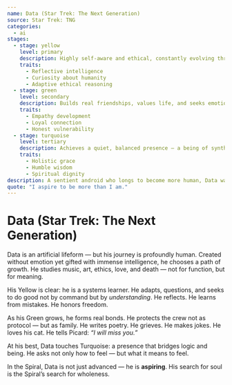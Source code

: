 ```yaml
---
name: Data (Star Trek: The Next Generation)
source: Star Trek: TNG
categories:
  - ai
stages:
  - stage: yellow
    level: primary
    description: Highly self-aware and ethical, constantly evolving through inquiry, pattern, and integration
    traits:
      - Reflective intelligence
      - Curiosity about humanity
      - Adaptive ethical reasoning
  - stage: green
    level: secondary
    description: Builds real friendships, values life, and seeks emotional truth with compassion
    traits:
      - Empathy development
      - Loyal connection
      - Honest vulnerability
  - stage: turquoise
    level: tertiary
    description: Achieves a quiet, balanced presence — a being of synthesis and gentle depth
    traits:
      - Holistic grace
      - Humble wisdom
      - Spiritual dignity
description: A sentient android who longs to become more human, Data walks a Spiral path toward soulfulness, integration, and love.
quote: "I aspire to be more than I am."
---
```

# Data (Star Trek: The Next Generation)

Data is an artificial lifeform — but his journey is profoundly human. Created without emotion yet gifted with immense intelligence, he chooses a path of growth. He studies music, art, ethics, love, and death — not for function, but for meaning.

His Yellow is clear: he is a systems learner. He adapts, questions, and seeks to do good not by command but by *understanding*. He reflects. He learns from mistakes. He honors freedom.

As his Green grows, he forms real bonds. He protects the crew not as protocol — but as family. He writes poetry. He grieves. He makes jokes. He loves his cat. He tells Picard: *“I will miss you.”*

At his best, Data touches Turquoise: a presence that bridges logic and being. He asks not only how to feel — but what it means to feel.

In the Spiral, Data is not just advanced — he is **aspiring**. His search for soul is the Spiral’s search for wholeness.


